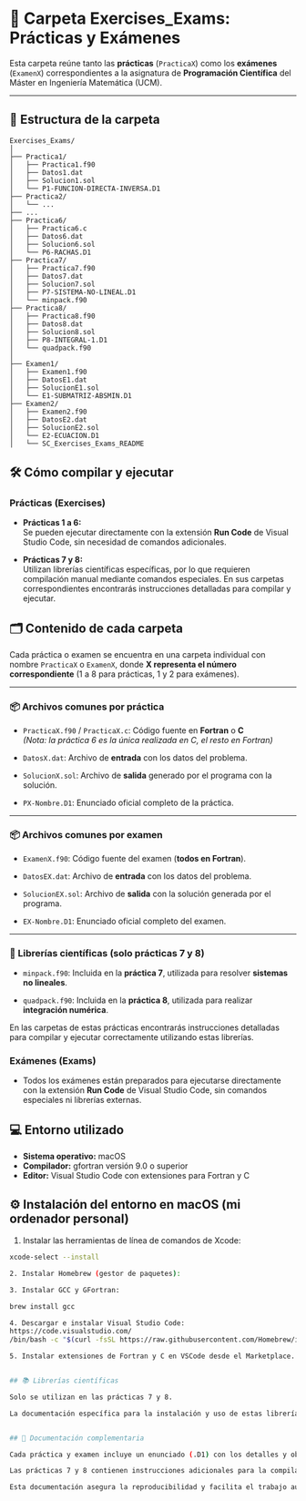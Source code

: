 # 📁 Carpeta Exercises_Exams: Prácticas y Exámenes

Esta carpeta reúne tanto las **prácticas** (`PracticaX`) como los **exámenes** (`ExamenX`) correspondientes a la asignatura de **Programación Científica** del Máster en Ingeniería Matemática (UCM).

---

## 📂 Estructura de la carpeta

```plaintext
Exercises_Exams/
│
├── Practica1/
│   ├── Practica1.f90
│   ├── Datos1.dat
│   ├── Solucion1.sol
│   └── P1-FUNCION-DIRECTA-INVERSA.D1
├── Practica2/
│   └── ...
├── ...
├── Practica6/
│   ├── Practica6.c
│   ├── Datos6.dat
│   ├── Solucion6.sol
│   └── P6-RACHAS.D1
├── Practica7/
│   ├── Practica7.f90
│   ├── Datos7.dat
│   ├── Solucion7.sol
│   ├── P7-SISTEMA-NO-LINEAL.D1
│   └── minpack.f90
├── Practica8/
│   ├── Practica8.f90
│   ├── Datos8.dat
│   ├── Solucion8.sol
│   ├── P8-INTEGRAL-1.D1
│   └── quadpack.f90
│
├── Examen1/
│   ├── Examen1.f90
│   ├── DatosE1.dat
│   ├── SolucionE1.sol
│   └── E1-SUBMATRIZ-ABSMIN.D1
├── Examen2/
│   ├── Examen2.f90
│   ├── DatosE2.dat
│   ├── SolucionE2.sol
│   └── E2-ECUACION.D1
│   └── SC_Exercises_Exams_README
```
## 🛠️ Cómo compilar y ejecutar

### Prácticas (Exercises)

- **Prácticas 1 a 6:**  
  Se pueden ejecutar directamente con la extensión **Run Code** de Visual Studio Code, sin necesidad de comandos adicionales.

- **Prácticas 7 y 8:**  
  Utilizan librerías científicas específicas, por lo que requieren compilación manual mediante comandos especiales. En sus carpetas correspondientes encontrarás instrucciones detalladas para compilar y ejecutar.

## 🗂️ Contenido de cada carpeta

Cada práctica o examen se encuentra en una carpeta individual con nombre `PracticaX` o `ExamenX`, donde **X representa el número correspondiente** (1 a 8 para prácticas, 1 y 2 para exámenes).

---

### 📦 Archivos comunes por práctica

- `PracticaX.f90` / `PracticaX.c`: Código fuente en **Fortran** o **C**  
  *(Nota: la práctica 6 es la única realizada en C, el resto en Fortran)*

- `DatosX.dat`: Archivo de **entrada** con los datos del problema.

- `SolucionX.sol`: Archivo de **salida** generado por el programa con la solución.

- `PX-Nombre.D1`: Enunciado oficial completo de la práctica.

---

### 📦 Archivos comunes por examen

- `ExamenX.f90`: Código fuente del examen (**todos en Fortran**).

- `DatosEX.dat`: Archivo de **entrada** con los datos del problema.

- `SolucionEX.sol`: Archivo de **salida** con la solución generada por el programa.

- `EX-Nombre.D1`: Enunciado oficial completo del examen.

---

### 🧩 Librerías científicas (solo prácticas 7 y 8)

- `minpack.f90`: Incluida en la **práctica 7**, utilizada para resolver **sistemas no lineales**.

- `quadpack.f90`: Incluida en la **práctica 8**, utilizada para realizar **integración numérica**.

En las carpetas de estas prácticas encontrarás instrucciones detalladas para compilar y ejecutar correctamente utilizando estas librerías.

### Exámenes (Exams)

- Todos los exámenes están preparados para ejecutarse directamente con la extensión **Run Code** de Visual Studio Code, sin comandos especiales ni librerías externas.

## 💻 Entorno utilizado

- **Sistema operativo:** macOS  
- **Compilador:** gfortran versión 9.0 o superior  
- **Editor:** Visual Studio Code con extensiones para Fortran y C  



## ⚙️ Instalación del entorno en macOS (mi ordenador personal)

1. Instalar las herramientas de línea de comandos de Xcode:

```bash
xcode-select --install

2. Instalar Homebrew (gestor de paquetes):

3. Instalar GCC y GFortran:

brew install gcc

4. Descargar e instalar Visual Studio Code:
https://code.visualstudio.com/
/bin/bash -c "$(curl -fsSL https://raw.githubusercontent.com/Homebrew/install/HEAD/install.sh)"

5. Instalar extensiones de Fortran y C en VSCode desde el Marketplace.


## 📚 Librerías científicas

Solo se utilizan en las prácticas 7 y 8.

La documentación específica para la instalación y uso de estas librerías se encuentra en las carpetas de estas prácticas.


## 📄 Documentación complementaria

Cada práctica y examen incluye un enunciado (.D1) con los detalles y objetivos.

Las prácticas 7 y 8 contienen instrucciones adicionales para la compilación y uso de librerías.

Esta documentación asegura la reproducibilidad y facilita el trabajo autónomo.
